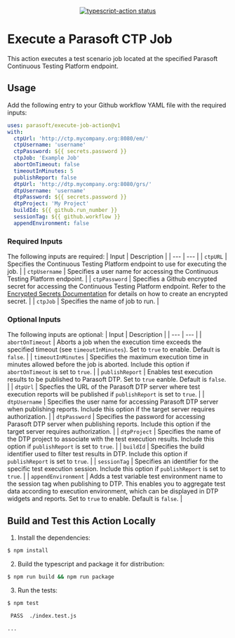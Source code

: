 <p align="center">
  <a href="https://github.com/parasoft/execute-job-action"><img alt="typescript-action status" src="https://github.com/actions/typescript-action/workflows/build-test/badge.svg"></a>
</p>

# Execute a Parasoft CTP Job

This action executes a test scenario job located at the specified Parasoft Continuous Testing Platform endpoint.

## Usage

Add the following entry to your Github workflow YAML file with the required inputs:

```yaml
uses: parasoft/execute-job-action@v1
with:
  ctpUrl: 'http://ctp.mycompany.org:8080/em/'
  ctpUsername: 'username'
  ctpPassword: ${{ secrets.password }}
  ctpJob: 'Example Job'
  abortOnTimeout: false
  timeoutInMinutes: 5
  publishReport: false
  dtpUrl: 'http://dtp.mycompany.org:8080/grs/'
  dtpUsername: 'username'
  dtpPassword: ${{ secrets.password }}
  dtpProject: 'My Project'
  buildId: ${{ github.run_number }}
  sessionTag: ${{ github.workflow }}
  appendEnvironment: false
```
### Required Inputs
The following inputs are required:
| Input | Description |
| --- | --- |
| `ctpURL` | Specifies the Continuous Testing Platform endpoint to use for executing the job. |
| `ctpUsername` | Specifies a user name for accessing the Continuous Testing Platform endpoint. |
| `ctpPassword` | Specifies a Github encrypted secret for accessing the Continuous Testing Platform endpoint. Refer to the [Encrypted Secrets Documentation](https://docs.github.com/en/actions/reference/encrypted-secrets) for details on how to create an encrypted secret. |
| `ctpJob` | Specifies the name of job to run. |

### Optional Inputs
The following inputs are optional:
| Input | Description |
| --- | --- |
| `abortOnTimeout` | Aborts a job when the execution time exceeds the specified timeout (see `timeoutInMinutes`). Set to `true` to enable. Default is `false`. |
| `timeoutInMinutes` | Specifies the maximum execution time in minutes allowed before the job is aborted. Include this option if `abortOnTimeout` is set to `true`. |
| `publishReport` | Enables test execution results to be published to Parasoft DTP. Set to `true` eanble. Default is `false`. |
| `dtpUrl` | Specfies the URL of the Parasoft DTP server where test execution reports will be published if `publishReport` is set to `true`. |
| `dtpUsername` | Specifies the user name for accessing Parasoft DTP server when publishing reports. Include this option if the target server requires authorization. |
| `dtpPassword` | Specifies the password for accessing Parasoft DTP server when publishing reports. Include this option if the target server requires authorization. |
| `dtpProject` | Specifies the name of the DTP project to associate with the test execution results. Include this option if `publishReport` is set to `true`. |
| `buildId` | Specifies the build identifier used to filter test results in DTP. Include this option if `publishReport` is set to `true`. |
| `sessionTag` | Specifies an identifier for the specific test execution session. Include this option if `publishReport` is set to `true`. |
| `appendEnvironment` | Adds a test variable test environment name to the session tag when publishing to DTP. This enables you to aggregate test data according to execution environment, which can be displayed in DTP widgets and reports. Set to `true` to enable. Default is `false`. |

## Build and Test this Action Locally

1. Install the dependencies:

```bash
$ npm install
```

2. Build the typescript and package it for distribution:

```bash
$ npm run build && npm run package
```

3. Run the tests: 

```bash
$ npm test

 PASS  ./index.test.js

...
```
